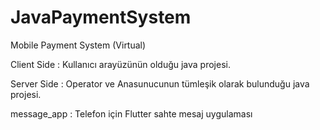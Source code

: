 # JavaPaymentSystem
 Mobile Payment System (Virtual)
 
 
 Client Side : Kullanıcı arayüzünün olduğu java projesi.
 
 Server Side : Operator ve Anasunucunun tümleşik olarak bulunduğu java projesi.
 
 
 
 message_app : Telefon için Flutter sahte mesaj uygulaması

